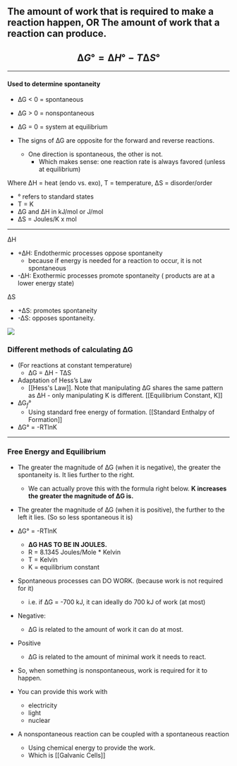 ## The amount of work that is required to make a reaction happen, OR The amount of work that a reaction can produce.
## $$∆G° = ∆H° - T∆S°$$
---
#### Used to determine spontaneity

- ∆G < 0 = spontaneous
- ∆G > 0 = nonspontaneous 
- ∆G = 0 = system at equilibrium

- The signs of ∆G are opposite for the forward and reverse reactions.
	- One direction is spontaneous, the other is not.
		- Which makes sense: one reaction rate is always favored (unless at equilibrium)

Where ∆H = heat (endo vs. exo), T = temperature,  ∆S = disorder/order
- ° refers to standard states
- T = K
- ∆G and ∆H in kJ/mol or J/mol
- ∆S = Joules/K  x mol

---
∆H 
- +∆H: Endothermic processes oppose spontaneity
	- because if energy is needed for a reaction to occur, it is not spontaneous 
- -∆H: Exothermic processes promote spontaneity ( products are at a lower energy state)

∆S
- +∆S: promotes spontaneity 
- -∆S: opposes spontaneity.

**![](https://lh7-us.googleusercontent.com/NEQDhNc3fKBNuNTyLaQwXXbVxtYTfFfD5MnJcmFe0O8whtHAPpfii_Jzyas3BfykZJHEQhysPSS0IyWUXmVYEHxVvGrjwsQDcu3vtWDVyx2zYARCgCtUxt4Wud7k1hbXaenY0EbbGsodVFq1qBeLF5U)**


### Different methods of calculating ∆G
- (For reactions at constant temperature)
	- ∆G = ∆H - T∆S
- Adaptation of Hess’s Law
	-  [[Hess's Law]]. Note that manipulating ∆G shares the same pattern as ∆H - only manipulating K is different.  [[Equilibrium Constant, K]]
- ∆G$_f$° 
	- Using standard free energy of formation. [[Standard Enthalpy of Formation]]
-  ∆G° = -RTlnK


---
### Free Energy and Equilibrium

- The greater the magnitude of ∆G (when it is negative), the greater the spontaneity is. It lies further to the right.
	- We can actually prove this with the formula right below. **K increases the greater the magnitude of ∆G is.** 
- The greater the magnitude of ∆G (when it is positive), the further to the left it lies. (So so less spontaneous it is)


- ∆G° = -RTlnK
	- **∆G HAS TO BE IN JOULES.** 
	- R = 8.1345 Joules/Mole * Kelvin
	- T = Kelvin
	- K = equilibrium constant

- Spontaneous processes can DO WORK. (because work is not required for it)
	- i.e. if ∆G = -700 kJ, it can ideally do 700 kJ of work (at most)

- Negative:
	- ∆G is related to the amount of work it can do at most.
- Positive
	- ∆G is related to the amount of minimal work it needs to react.

- So, when something is nonspontaneous, work is required for it to happen.
- You can provide this work with
	- electricity
	- light
	- nuclear
- A nonspontaneous reaction can be coupled with a spontaneous reaction
	- Using chemical energy to provide the work.
	- Which is [[Galvanic Cells]]




